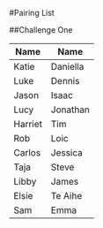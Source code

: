 #Pairing List

##Challenge One

Name | Name
---|---
Katie| Daniella
Luke| Dennis
Jason| Isaac
Lucy| Jonathan
Harriet| Tim
Rob| Loic
Carlos| Jessica
Taja| Steve
Libby| James
Elsie| Te Aihe
Sam| Emma